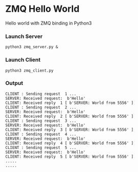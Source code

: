 # ZMQ Hello World

Hello world with ZMQ binding in Python3

### Launch Server
```python3 zmq_server.py & ```


### Launch Client
```python3 zmq_client.py```

### Output

```Connecting to server...
CLIENT : Sending request  1 ...
SERVER: Received request:  b'Hello'
CLIENT: Received reply  1 [ b'SERVER: World from 5556' ]
CLIENT : Sending request  2 ...
SERVER: Received request:  b'Hello'
CLIENT: Received reply  2 [ b'SERVER: World from 5556' ]
CLIENT : Sending request  3 ...
SERVER: Received request:  b'Hello'
CLIENT: Received reply  3 [ b'SERVER: World from 5556' ]
CLIENT : Sending request  4 ...
SERVER: Received request:  b'Hello'
CLIENT: Received reply  4 [ b'SERVER: World from 5556' ]
CLIENT : Sending request  5 ...
SERVER: Received request:  b'Hello'
CLIENT: Received reply  5 [ b'SERVER: World from 5556' ]
.....
.....
```
